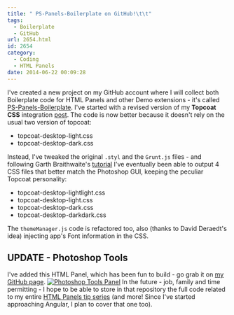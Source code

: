 ```yaml
---
title: " PS-Panels-Boilerplate on GitHub!\t\t"
tags:
  - Boilerplate
  - GitHub
url: 2654.html
id: 2654
category:
  - Coding
  - HTML Panels
date: 2014-06-22 00:09:28
---
```


I've created a new project on my GitHub account where I will collect both Boilerplate code for HTML Panels and other Demo extensions - it's called [PS-Panels-Boilerplate](https://github.com/undavide/PS-Panels-Boilerplate "PS-Panels-Boilerplate"). I've started with a revised version of my **Topcoat CSS** integration [post](http://localhost:8888/2014/02/html-panels-tips-6-integrating-topcoat-css/ "HTML Panels Tips: #6 integrating Topcoat CSS"). The code is now better because it doesn't rely on the usual two version of topcoat:

*   topcoat-desktop-light.css
*   topcoat-desktop-dark.css

Instead, I've tweaked the original `.styl` and the `Grunt.js` files - and following Garth Braithwaite's [tutorial](http://topcoat.io/posts/color-me-topcoat/) I've eventually been able to output 4 CSS files that better match the Photoshop GUI, keeping the peculiar Topcoat personality:

*   topcoat-desktop-lightlight.css
*   topcoat-desktop-light.css
*   topcoat-desktop-dark.css
*   topcoat-desktop-darkdark.css

The `themeManager.js` code is refactored too, also (thanks to David Deraedt's idea) injecting app's Font information in the CSS.

UPDATE - Photoshop Tools
------------------------

I've added this HTML Panel, which has been fun to build - go grab it on [my GitHub page](https://github.com/undavide/PS-Panels-Boilerplate/blob/master/src/com.undavide.tools2/README.md "Photoshop Tools HTML Panel"). [![Photoshop Tools Panel](http://localhost:8888/wp-content/uploads/2014/06/screenshot.png)](https://github.com/undavide/PS-Panels-Boilerplate/blob/master/src/com.undavide.tools2/README.md) In the future - job, family and time permitting - I hope to be able to store in that repository the full code related to my entire [HTML Panels tip series](http://localhost:8888/category/code/html-panels/ "HTML Panels Tips series") (and more! Since I've started approaching Angular, I plan to cover that one too).